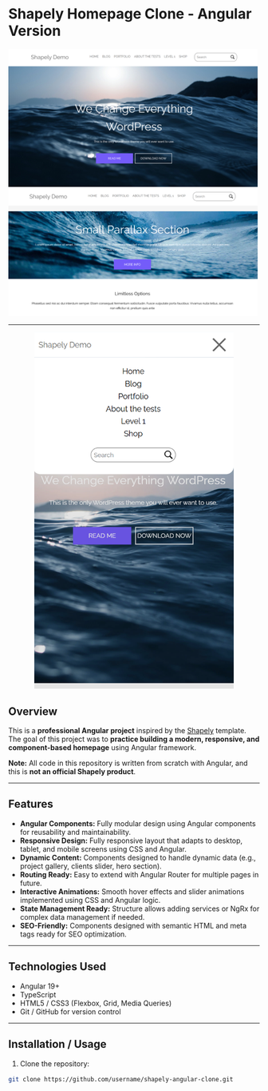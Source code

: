 # Shapely Homepage Clone - Angular Version

<div>
  <img src="https://github.com/sasanshirdel/shapely-homepage-clone/blob/main/src/assets/screenshots/screenshot1.png" width="500"/>
  <img src="https://github.com/sasanshirdel/shapely-homepage-clone/blob/main/src/assets/screenshots/screenshot2.png" width="500"/>
</div>

---

<p align="center">
  <img src="https://github.com/sasanshirdel/shapely-homepage-clone/blob/main/src/assets/screenshots/screenshot3.png" width="400"/>
</p>

## Overview

This is a **professional Angular project** inspired by the [Shapely](https://colorlibhub.com/shapely/) template.  
The goal of this project was to **practice building a modern, responsive, and component-based homepage** using Angular framework.  

**Note:** All code in this repository is written from scratch with Angular, and this is **not an official Shapely product**.

---

## Features

- **Angular Components:** Fully modular design using Angular components for reusability and maintainability.  
- **Responsive Design:** Fully responsive layout that adapts to desktop, tablet, and mobile screens using CSS and Angular.  
- **Dynamic Content:** Components designed to handle dynamic data (e.g., project gallery, clients slider, hero section).  
- **Routing Ready:** Easy to extend with Angular Router for multiple pages in future.  
- **Interactive Animations:** Smooth hover effects and slider animations implemented using CSS and Angular logic.  
- **State Management Ready:** Structure allows adding services or NgRx for complex data management if needed.  
- **SEO-Friendly:** Components designed with semantic HTML and meta tags ready for SEO optimization.

---

## Technologies Used

- Angular 19+  
- TypeScript  
- HTML5 / CSS3 (Flexbox, Grid, Media Queries)   
- Git / GitHub for version control  

---

<!-- ## Demo

You can view a live demo here: [Add your GitHub Pages / Netlify / Vercel link] 

---  -->

## Installation / Usage

1. Clone the repository:

```bash
git clone https://github.com/username/shapely-angular-clone.git
